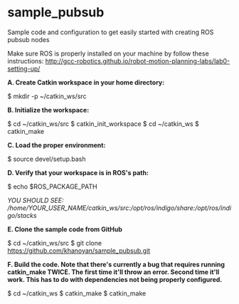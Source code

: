 # sample_pubsub
Sample code and configuration to get easily started with creating ROS pubsub nodes

Make sure ROS is properly installed on your machine by follow these instructions:
http://gcc-robotics.github.io/robot-motion-planning-labs/lab0-setting-up/

**A. Create Catkin workspace in your home directory:**
 
  $ mkdir -p ~/catkin_ws/src
  

**B. Initialize the workspace:**
 
  $ cd ~/catkin_ws/src
  $ catkin_init_workspace
  $ cd ~/catkin_ws
  $ catkin_make

**C. Load the proper environment:**

  $ source devel/setup.bash


**D. Verify that your workspace is in ROS's path:**

  $ echo $ROS_PACKAGE_PATH

  *YOU SHOULD SEE: /home/YOUR_USER_NAME/catkin_ws/src:/opt/ros/indigo/share:/opt/ros/indigo/stacks*


**E. Clone the sample code from GitHub**

  $ cd ~/catkin_ws/src
  $ git clone https://github.com/khanoyan/sample_pubsub.git


**F. Build the code. Note that there's currently a bug that requires running
   catkin_make TWICE. The first time it'll throw an error. Second time it'll
   work. This has to do with dependencies not being properly configured.**
   
  $ cd ~/catkin_ws
  $ catkin_make
  $ catkin_make

